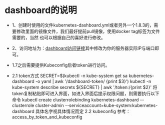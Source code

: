 # dashboard的说明

+ 1、创建时使用的文件kubernetes-dashboard.yml或者另外一个1.8.3的，需要修改里面的镜像文件，我们最好提前pull镜像，使用docker tag标签为文件需要的，当然
也可以根据自己的喜好进行修改。
+ 2、访问地址为：[dashboard访问链接](https://{YOUR_VIP}:6443/api/v1/namespaces/kube-system/services/https:kubernetes-dashboard:/proxy/ "dashboard访问链接")其中修改为你的服务器实际IP与端口即可。
+ 1.7之后需要提供Kubeconfig后者token进行访问。

+ 2.1 token方式
   SECRET=$(kubectl -n kube-system get sa kubernetes-dashboard -o yaml | awk '/dashboard-token/ {print $3}')
   kubectl -n kube-system describe secrets ${SECRET} | awk '/token:/{print $2}'
   将token复制粘贴即可进入界面，如进入界面后提示权限问题，则需要执行以下命令
   kubectl create clusterrolebinding kubernetes-dashboard --clusterrole cluster-admin --serviceaccount=kube-system:kubernetes-dashboard
   具体名字视具体情况而定
 2.2 kubeconfig
  参考：access_by_token_and_kubeconfig
